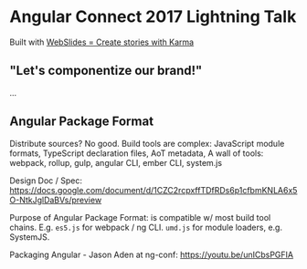 # Angular Connect 2017 Lightning Talk

Built with [WebSlides = Create stories with Karma](https://webslides.tv/#slide=1)


## "Let's componentize our brand!"

...

## Angular Package Format

Distribute sources? No good.
Build tools are complex: JavaScript module formats, TypeScript declaration files, AoT metadata,
A wall of tools: webpack, rollup, gulp, angular CLI, ember CLI, system.js


Design Doc / Spec:
https://docs.google.com/document/d/1CZC2rcpxffTDfRDs6p1cfbmKNLA6x5O-NtkJglDaBVs/preview

Purpose of Angular Package Format: is compatible w/ most build tool chains.
E.g. `es5.js` for webpack / ng CLI.
`umd.js` for module loaders, e.g. SystemJS.

Packaging Angular - Jason Aden at ng-conf:
https://youtu.be/unICbsPGFIA
